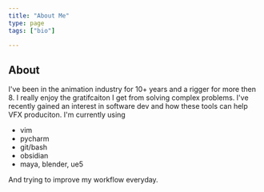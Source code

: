 ```yaml
---
title: "About Me"
type: page
tags: ["bio"]

---
```



## About

I've been in the animation industry for 10+ years and a rigger for more then 8. I really enjoy the gratifcaiton I get from solving complex problems. I've recently gained an interest in software dev and how these tools can help VFX produciton.  I'm currently using 
- vim
- pycharm
- git/bash
- obsidian
- maya, blender, ue5

And trying to improve my workflow everyday.

